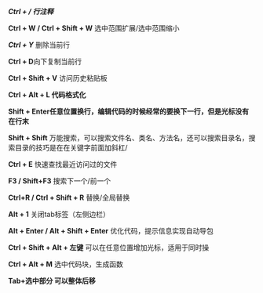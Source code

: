 ***Ctrl + / 行注释***

**Ctrl + W / Ctrl + Shift + W** 选中范围扩展/选中范围缩小

 

***Ctrl + Y*** 删除当前行

 

**Ctrl + D**向下复制当前行

 

**Ctrl + Shift + V** 访问历史粘贴板

**Ctrl + Alt + L 代码格式化**

 

**Shift + Enter任意位置换行，编辑代码的时候经常的要换下一行，但是光标没有在行末**



**Shift + Shift** 万能搜索，可以搜索文件名、类名、方法名，还可以搜索目录名，搜索目录的技巧是在在关键字前面加斜杠/

 

**Ctrl + E** 快速查找最近访问过的文件

**F3 / Shift+F3** 搜索下一个/前一个

 

**Ctrl+R / Ctrl + Shift + R** 替换/全局替换

**Alt + 1** 关闭tab标签（左侧边栏）

 

**Alt + Enter / Alt + Shift + Enter** 优化代码，提示信息实现自动导包

 

**Ctrl + Shift + Alt + 左键** 可以在任意位置增加光标，适用于同时操

 

**Ctrl + Alt + M** 选中代码块，生成函数



**Tab+选中部分 可以整体后移**

